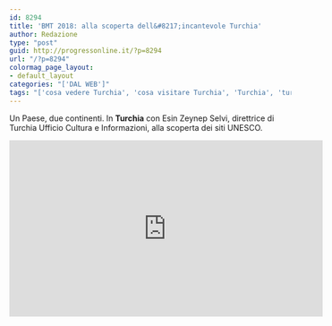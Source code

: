 ```yaml
---
id: 8294
title: 'BMT 2018: alla scoperta dell&#8217;incantevole Turchia'
author: Redazione
type: "post"
guid: http://progressonline.it/?p=8294
url: "/?p=8294"
colormag_page_layout:
- default_layout
categories: "['DAL WEB']"
tags: "['cosa vedere Turchia', 'cosa visitare Turchia', 'Turchia', 'turismo turchia', 'viaggi turchia']"
---
```


Un Paese, due continenti. In **Turchia** con Esin Zeynep Selvi, direttrice di Turchia Ufficio Cultura e Informazioni, alla scoperta dei siti UNESCO.

<center><iframe allowfullscreen="allowfullscreen" frameborder="0" height="315" loading="lazy" src="https://www.youtube.com/embed/CrtHQifJu1I" width="560"></iframe></center>